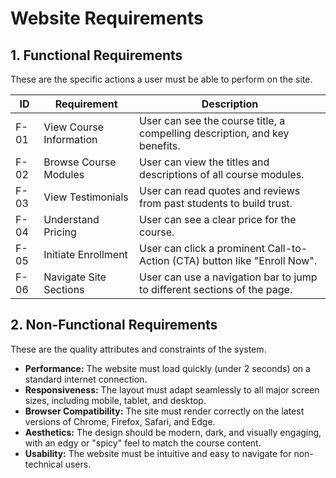 # Website Requirements

## 1. Functional Requirements

These are the specific actions a user must be able to perform on the site.

| ID  | Requirement                  | Description                                                                 |
| --- | ---------------------------- | --------------------------------------------------------------------------- |
| F-01| View Course Information      | User can see the course title, a compelling description, and key benefits.  |
| F-02| Browse Course Modules        | User can view the titles and descriptions of all course modules.            |
| F-03| View Testimonials            | User can read quotes and reviews from past students to build trust.         |
| F-04| Understand Pricing           | User can see a clear price for the course.                                  |
| F-05| Initiate Enrollment          | User can click a prominent Call-to-Action (CTA) button like "Enroll Now".   |
| F-06| Navigate Site Sections       | User can use a navigation bar to jump to different sections of the page.   |

## 2. Non-Functional Requirements

These are the quality attributes and constraints of the system.

- **Performance:** The website must load quickly (under 2 seconds) on a standard internet connection.
- **Responsiveness:** The layout must adapt seamlessly to all major screen sizes, including mobile, tablet, and desktop.
- **Browser Compatibility:** The site must render correctly on the latest versions of Chrome, Firefox, Safari, and Edge.
- **Aesthetics:** The design should be modern, dark, and visually engaging, with an edgy or "spicy" feel to match the course content.
- **Usability:** The website must be intuitive and easy to navigate for non-technical users.